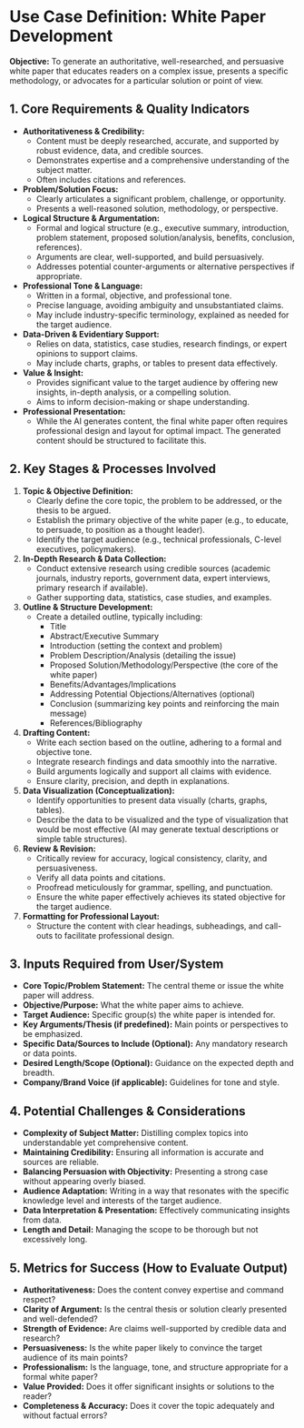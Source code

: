 # Use Case Definition: White Paper Development

**Objective:** To generate an authoritative, well-researched, and persuasive white paper that educates readers on a complex issue, presents a specific methodology, or advocates for a particular solution or point of view.

## 1. Core Requirements & Quality Indicators

*   **Authoritativeness & Credibility:**
    *   Content must be deeply researched, accurate, and supported by robust evidence, data, and credible sources.
    *   Demonstrates expertise and a comprehensive understanding of the subject matter.
    *   Often includes citations and references.
*   **Problem/Solution Focus:**
    *   Clearly articulates a significant problem, challenge, or opportunity.
    *   Presents a well-reasoned solution, methodology, or perspective.
*   **Logical Structure & Argumentation:**
    *   Formal and logical structure (e.g., executive summary, introduction, problem statement, proposed solution/analysis, benefits, conclusion, references).
    *   Arguments are clear, well-supported, and build persuasively.
    *   Addresses potential counter-arguments or alternative perspectives if appropriate.
*   **Professional Tone & Language:**
    *   Written in a formal, objective, and professional tone.
    *   Precise language, avoiding ambiguity and unsubstantiated claims.
    *   May include industry-specific terminology, explained as needed for the target audience.
*   **Data-Driven & Evidentiary Support:**
    *   Relies on data, statistics, case studies, research findings, or expert opinions to support claims.
    *   May include charts, graphs, or tables to present data effectively.
*   **Value & Insight:**
    *   Provides significant value to the target audience by offering new insights, in-depth analysis, or a compelling solution.
    *   Aims to inform decision-making or shape understanding.
*   **Professional Presentation:**
    *   While the AI generates content, the final white paper often requires professional design and layout for optimal impact. The generated content should be structured to facilitate this.

## 2. Key Stages & Processes Involved

1.  **Topic & Objective Definition:**
    *   Clearly define the core topic, the problem to be addressed, or the thesis to be argued.
    *   Establish the primary objective of the white paper (e.g., to educate, to persuade, to position as a thought leader).
    *   Identify the target audience (e.g., technical professionals, C-level executives, policymakers).
2.  **In-Depth Research & Data Collection:**
    *   Conduct extensive research using credible sources (academic journals, industry reports, government data, expert interviews, primary research if available).
    *   Gather supporting data, statistics, case studies, and examples.
3.  **Outline & Structure Development:**
    *   Create a detailed outline, typically including:
        *   Title
        *   Abstract/Executive Summary
        *   Introduction (setting the context and problem)
        *   Problem Description/Analysis (detailing the issue)
        *   Proposed Solution/Methodology/Perspective (the core of the white paper)
        *   Benefits/Advantages/Implications
        *   Addressing Potential Objections/Alternatives (optional)
        *   Conclusion (summarizing key points and reinforcing the main message)
        *   References/Bibliography
4.  **Drafting Content:**
    *   Write each section based on the outline, adhering to a formal and objective tone.
    *   Integrate research findings and data smoothly into the narrative.
    *   Build arguments logically and support all claims with evidence.
    *   Ensure clarity, precision, and depth in explanations.
5.  **Data Visualization (Conceptualization):**
    *   Identify opportunities to present data visually (charts, graphs, tables).
    *   Describe the data to be visualized and the type of visualization that would be most effective (AI may generate textual descriptions or simple table structures).
6.  **Review & Revision:**
    *   Critically review for accuracy, logical consistency, clarity, and persuasiveness.
    *   Verify all data points and citations.
    *   Proofread meticulously for grammar, spelling, and punctuation.
    *   Ensure the white paper effectively achieves its stated objective for the target audience.
7.  **Formatting for Professional Layout:**
    *   Structure the content with clear headings, subheadings, and call-outs to facilitate professional design.

## 3. Inputs Required from User/System

*   **Core Topic/Problem Statement:** The central theme or issue the white paper will address.
*   **Objective/Purpose:** What the white paper aims to achieve.
*   **Target Audience:** Specific group(s) the white paper is intended for.
*   **Key Arguments/Thesis (if predefined):** Main points or perspectives to be emphasized.
*   **Specific Data/Sources to Include (Optional):** Any mandatory research or data points.
*   **Desired Length/Scope (Optional):** Guidance on the expected depth and breadth.
*   **Company/Brand Voice (if applicable):** Guidelines for tone and style.

## 4. Potential Challenges & Considerations

*   **Complexity of Subject Matter:** Distilling complex topics into understandable yet comprehensive content.
*   **Maintaining Credibility:** Ensuring all information is accurate and sources are reliable.
*   **Balancing Persuasion with Objectivity:** Presenting a strong case without appearing overly biased.
*   **Audience Adaptation:** Writing in a way that resonates with the specific knowledge level and interests of the target audience.
*   **Data Interpretation & Presentation:** Effectively communicating insights from data.
*   **Length and Detail:** Managing the scope to be thorough but not excessively long.

## 5. Metrics for Success (How to Evaluate Output)

*   **Authoritativeness:** Does the content convey expertise and command respect?
*   **Clarity of Argument:** Is the central thesis or solution clearly presented and well-defended?
*   **Strength of Evidence:** Are claims well-supported by credible data and research?
*   **Persuasiveness:** Is the white paper likely to convince the target audience of its main points?
*   **Professionalism:** Is the language, tone, and structure appropriate for a formal white paper?
*   **Value Provided:** Does it offer significant insights or solutions to the reader?
*   **Completeness & Accuracy:** Does it cover the topic adequately and without factual errors?
